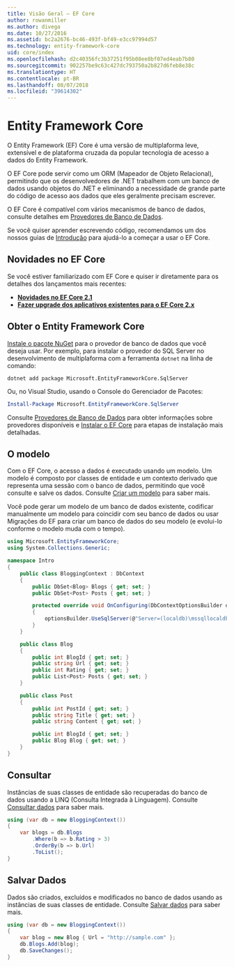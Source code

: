 ```yaml
---
title: Visão Geral – EF Core
author: rowanmiller
ms.author: divega
ms.date: 10/27/2016
ms.assetid: bc2a2676-bc46-493f-bf49-e3cc97994d57
ms.technology: entity-framework-core
uid: core/index
ms.openlocfilehash: d2c40356fc3b37251f95b08ee8bf07ed4eab7b80
ms.sourcegitcommit: 902257be9c63c427dc793750a2b827d6feb8e38c
ms.translationtype: HT
ms.contentlocale: pt-BR
ms.lasthandoff: 08/07/2018
ms.locfileid: "39614302"
---
```

# <a name="entity-framework-core"></a>Entity Framework Core

O Entity Framework (EF) Core é uma versão de multiplaforma leve, extensível e de plataforma cruzada da popular tecnologia de acesso a dados do Entity Framework.

O EF Core pode servir como um ORM (Mapeador de Objeto Relacional), permitindo que os desenvolvedores de .NET trabalhem com um banco de dados usando objetos do .NET e eliminando a necessidade de grande parte do código de acesso aos dados que eles geralmente precisam escrever.

O EF Core é compatível com vários mecanismos de banco de dados, consulte detalhes em [Provedores de Banco de Dados](providers/index.md).

Se você quiser aprender escrevendo código, recomendamos um dos nossos guias de [Introdução](get-started/index.md) para ajudá-lo a começar a usar o EF Core.

## <a name="what-is-new-in-ef-core"></a>Novidades no EF Core

Se você estiver familiarizado com EF Core e quiser ir diretamente para os detalhes dos lançamentos mais recentes:

- **[Novidades no EF Core 2.1](xref:core/what-is-new/ef-core-2.1)**
- **[Fazer upgrade dos aplicativos existentes para o EF Core 2.x](xref:core/miscellaneous/1x-2x-upgrade)**


## <a name="get-entity-framework-core"></a>Obter o Entity Framework Core

[Instale o pacote NuGet](https://docs.nuget.org/ndocs/quickstart/use-a-package) para o provedor de banco de dados que você deseja usar. Por exemplo, para instalar o provedor do SQL Server no desenvolvimento de multiplaforma com a ferramenta `dotnet` na linha de comando:

``` Console
dotnet add package Microsoft.EntityFrameworkCore.SqlServer
```

Ou, no Visual Studio, usando o Console do Gerenciador de Pacotes:

``` PowerShell
Install-Package Microsoft.EntityFrameworkCore.SqlServer
```
Consulte [Provedores de Banco de Dados](providers/index.md) para obter informações sobre provedores disponíveis e [Instalar o EF Core](get-started/install/index.md) para etapas de instalação mais detalhadas.

## <a name="the-model"></a>O modelo

Com o EF Core, o acesso a dados é executado usando um modelo. Um modelo é composto por classes de entidade e um contexto derivado que representa uma sessão com o banco de dados, permitindo que você consulte e salve os dados. Consulte [Criar um modelo](modeling/index.md) para saber mais.

Você pode gerar um modelo de um banco de dados existente, codificar manualmente um modelo para coincidir com seu banco de dados ou usar Migrações do EF para criar um banco de dados do seu modelo (e evolui-lo conforme o modelo muda com o tempo).

``` csharp
using Microsoft.EntityFrameworkCore;
using System.Collections.Generic;

namespace Intro
{
    public class BloggingContext : DbContext
    {
        public DbSet<Blog> Blogs { get; set; }
        public DbSet<Post> Posts { get; set; }

        protected override void OnConfiguring(DbContextOptionsBuilder optionsBuilder)
        {
            optionsBuilder.UseSqlServer(@"Server=(localdb)\mssqllocaldb;Database=MyDatabase;Trusted_Connection=True;");
        }
    }

    public class Blog
    {
        public int BlogId { get; set; }
        public string Url { get; set; }
        public int Rating { get; set; }
        public List<Post> Posts { get; set; }
    }

    public class Post
    {
        public int PostId { get; set; }
        public string Title { get; set; }
        public string Content { get; set; }

        public int BlogId { get; set; }
        public Blog Blog { get; set; }
    }
}
```

## <a name="querying"></a>Consultar

Instâncias de suas classes de entidade são recuperadas do banco de dados usando a LINQ (Consulta Integrada à Linguagem). Consulte [Consultar dados](querying/index.md) para saber mais.

``` csharp
using (var db = new BloggingContext())
{
    var blogs = db.Blogs
        .Where(b => b.Rating > 3)
        .OrderBy(b => b.Url)
        .ToList();
}
```

## <a name="saving-data"></a>Salvar Dados

Dados são criados, excluídos e modificados no banco de dados usando as instâncias de suas classes de entidade. Consulte [Salvar dados](saving/index.md) para saber mais.

``` csharp
using (var db = new BloggingContext())
{
    var blog = new Blog { Url = "http://sample.com" };
    db.Blogs.Add(blog);
    db.SaveChanges();
}
```

